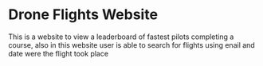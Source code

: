 # Drone Flights Website

This is a website to view a leaderboard of fastest pilots completing a course, also in this website user is able to search for flights using enail and date were the flight took place
